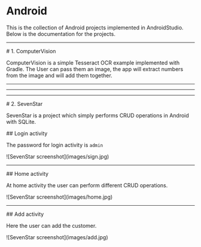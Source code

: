 # Android
This is the collection of Android projects implemented in AndroidStudio.
Below is the documentation for the projects.
<hr>
# 1. ComputerVision
<p>ComputerVision is a simple Tesseract OCR example implemented with Gradle.
The User can pass them an image, the app will extract numbers from the image and will add them together.
</p>
<hr>
<hr>
<hr>
# 2. SevenStar
<p>SevenStar is a project which simply performs CRUD operations in Android with SQLite.</p>
## Login activity
<p> The password for login activity is <code>admin</code></p>
![SevenStar screenshot](images/sign.jpg)
<hr>
## Home activity
<p>At home activity the user can perform different CRUD operations.</p>
![SevenStar screenshot](images/home.jpg)
<hr>
## Add activity
<p>Here the user can add the customer.</p>
![SevenStar screenshot](images/add.jpg)






